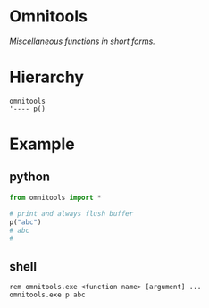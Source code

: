 # Omnitools

<i>Miscellaneous functions in short forms.</i>

# Hierarchy
```
omnitools
'---- p()
```

# Example

## python
```python
from omnitools import *

# print and always flush buffer
p("abc")
# abc
# 
```

## shell
```shell script
rem omnitools.exe <function name> [argument] ...
omnitools.exe p abc
```